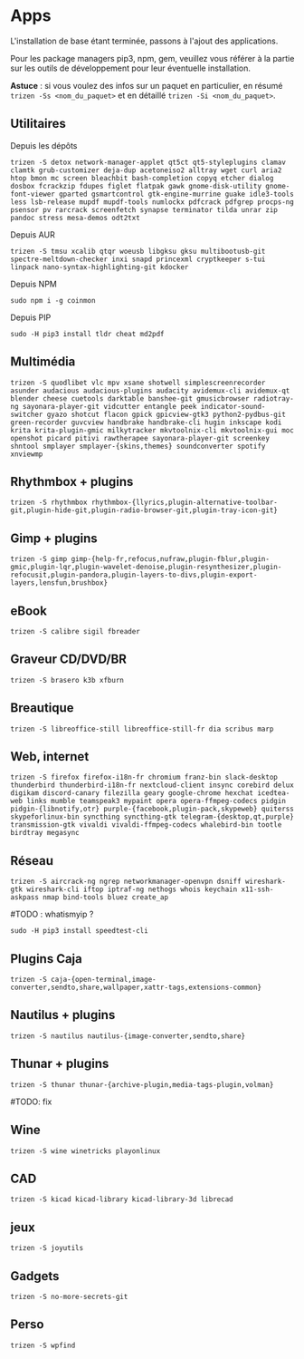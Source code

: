 # Apps

L'installation de base étant terminée, passons à l'ajout des applications.

Pour les package managers pip3, npm, gem, veuillez vous référer à la partie sur les outils de développement pour leur éventuelle installation.

**Astuce** : si vous voulez des infos sur un paquet en particulier, en résumé `trizen -Ss <nom_du_paquet>` et en détaillé `trizen -Si <nom_du_paquet>`.

## Utilitaires

Depuis les dépôts

```shell
trizen -S detox network-manager-applet qt5ct qt5-styleplugins clamav clamtk grub-customizer deja-dup acetoneiso2 alltray wget curl aria2 htop bmon mc screen bleachbit bash-completion copyq etcher dialog dosbox fcrackzip fdupes figlet flatpak gawk gnome-disk-utility gnome-font-viewer gparted gsmartcontrol gtk-engine-murrine guake idle3-tools less lsb-release mupdf mupdf-tools numlockx pdfcrack pdfgrep procps-ng psensor pv rarcrack screenfetch synapse terminator tilda unrar zip pandoc stress mesa-demos odt2txt
```

Depuis AUR

```shell
trizen -S tmsu xcalib qtqr woeusb libgksu gksu multibootusb-git spectre-meltdown-checker inxi snapd princexml cryptkeeper s-tui linpack nano-syntax-highlighting-git kdocker
```

Depuis NPM

```shell
sudo npm i -g coinmon
```

Depuis PIP

```shell
sudo -H pip3 install tldr cheat md2pdf
```

## Multimédia

```shell
trizen -S quodlibet vlc mpv xsane shotwell simplescreenrecorder asunder audacious audacious-plugins audacity avidemux-cli avidemux-qt blender cheese cuetools darktable banshee-git gmusicbrowser radiotray-ng sayonara-player-git vidcutter entangle peek indicator-sound-switcher gyazo shotcut flacon gpick gpicview-gtk3 python2-pydbus-git green-recorder guvcview handbrake handbrake-cli hugin inkscape kodi krita krita-plugin-gmic milkytracker mkvtoolnix-cli mkvtoolnix-gui moc openshot picard pitivi rawtherapee sayonara-player-git screenkey shntool smplayer smplayer-{skins,themes} soundconverter spotify xnviewmp
```

## Rhythmbox + plugins

```shell
trizen -S rhythmbox rhythmbox-{llyrics,plugin-alternative-toolbar-git,plugin-hide-git,plugin-radio-browser-git,plugin-tray-icon-git}
```

## Gimp + plugins

```shell
trizen -S gimp gimp-{help-fr,refocus,nufraw,plugin-fblur,plugin-gmic,plugin-lqr,plugin-wavelet-denoise,plugin-resynthesizer,plugin-refocusit,plugin-pandora,plugin-layers-to-divs,plugin-export-layers,lensfun,brushbox}
```

## eBook

```shell
trizen -S calibre sigil fbreader
```

## Graveur CD/DVD/BR

```shell
trizen -S brasero k3b xfburn
```

## Breautique

```shell
trizen -S libreoffice-still libreoffice-still-fr dia scribus marp
```

## Web, internet

```shell
trizen -S firefox firefox-i18n-fr chromium franz-bin slack-desktop thunderbird thunderbird-i18n-fr nextcloud-client insync corebird delux digikam discord-canary filezilla geary google-chrome hexchat icedtea-web links mumble teamspeak3 mypaint opera opera-ffmpeg-codecs pidgin pidgin-{libnotify,otr} purple-{facebook,plugin-pack,skypeweb} quiterss skypeforlinux-bin syncthing syncthing-gtk telegram-{desktop,qt,purple} transmission-gtk vivaldi vivaldi-ffmpeg-codecs whalebird-bin tootle birdtray megasync
```

## Réseau

```shell
trizen -S aircrack-ng ngrep networkmanager-openvpn dsniff wireshark-gtk wireshark-cli iftop iptraf-ng nethogs whois keychain x11-ssh-askpass nmap bind-tools bluez create_ap
```

#TODO : whatismyip ?

```shell
sudo -H pip3 install speedtest-cli
```

## Plugins Caja

```shell
trizen -S caja-{open-terminal,image-converter,sendto,share,wallpaper,xattr-tags,extensions-common}
```

## Nautilus + plugins

```shell
trizen -S nautilus nautilus-{image-converter,sendto,share}
```

## Thunar + plugins

```shell
trizen -S thunar thunar-{archive-plugin,media-tags-plugin,volman}
```

#TODO: fix

## Wine

```shell
trizen -S wine winetricks playonlinux
```

## CAD

```shell
trizen -S kicad kicad-library kicad-library-3d librecad
```

## jeux

```shell
trizen -S joyutils
```

## Gadgets

```shell
trizen -S no-more-secrets-git
```

## Perso

```shell
trizen -S wpfind
```

